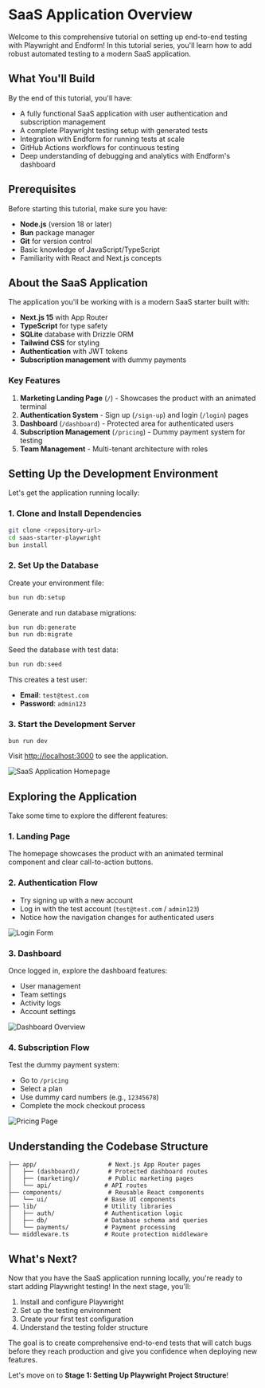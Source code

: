 # SaaS Application Overview

Welcome to this comprehensive tutorial on setting up end-to-end testing with Playwright and Endform! In this tutorial series, you'll learn how to add robust automated testing to a modern SaaS application.

## What You'll Build

By the end of this tutorial, you'll have:

- A fully functional SaaS application with user authentication and subscription management
- A complete Playwright testing setup with generated tests
- Integration with Endform for running tests at scale
- GitHub Actions workflows for continuous testing
- Deep understanding of debugging and analytics with Endform's dashboard

## Prerequisites

Before starting this tutorial, make sure you have:

- **Node.js** (version 18 or later)
- **Bun** package manager
- **Git** for version control
- Basic knowledge of JavaScript/TypeScript
- Familiarity with React and Next.js concepts

## About the SaaS Application

The application you'll be working with is a modern SaaS starter built with:

- **Next.js 15** with App Router
- **TypeScript** for type safety
- **SQLite** database with Drizzle ORM
- **Tailwind CSS** for styling
- **Authentication** with JWT tokens
- **Subscription management** with dummy payments

### Key Features

1. **Marketing Landing Page** (`/`) - Showcases the product with an animated terminal
2. **Authentication System** - Sign up (`/sign-up`) and login (`/login`) pages
3. **Dashboard** (`/dashboard`) - Protected area for authenticated users
4. **Subscription Management** (`/pricing`) - Dummy payment system for testing
5. **Team Management** - Multi-tenant architecture with roles

## Setting Up the Development Environment

Let's get the application running locally:

### 1. Clone and Install Dependencies

```bash
git clone <repository-url>
cd saas-starter-playwright
bun install
```

### 2. Set Up the Database

Create your environment file:

```bash
bun run db:setup
```

Generate and run database migrations:

```bash
bun run db:generate
bun run db:migrate
```

Seed the database with test data:

```bash
bun run db:seed
```

This creates a test user:
- **Email**: `test@test.com`
- **Password**: `admin123`

### 3. Start the Development Server

```bash
bun run dev
```

Visit [http://localhost:3000](http://localhost:3000) to see the application.

![SaaS Application Homepage](./assets/homepage.png)

## Exploring the Application

Take some time to explore the different features:

### 1. Landing Page
The homepage showcases the product with an animated terminal component and clear call-to-action buttons.

### 2. Authentication Flow
- Try signing up with a new account
- Log in with the test account (`test@test.com` / `admin123`)
- Notice how the navigation changes for authenticated users

![Login Form](./assets/login-form.png)

### 3. Dashboard
Once logged in, explore the dashboard features:
- User management
- Team settings
- Activity logs
- Account settings

![Dashboard Overview](./assets/dashboard.png)

### 4. Subscription Flow
Test the dummy payment system:
- Go to `/pricing`
- Select a plan
- Use dummy card numbers (e.g., `12345678`)
- Complete the mock checkout process

![Pricing Page](./assets/pricing.png)

## Understanding the Codebase Structure

```
├── app/                    # Next.js App Router pages
│   ├── (dashboard)/        # Protected dashboard routes
│   ├── (marketing)/        # Public marketing pages
│   └── api/               # API routes
├── components/             # Reusable React components
│   └── ui/                # Base UI components
├── lib/                   # Utility libraries
│   ├── auth/              # Authentication logic
│   ├── db/                # Database schema and queries
│   └── payments/          # Payment processing
└── middleware.ts          # Route protection middleware
```

## What's Next?

Now that you have the SaaS application running locally, you're ready to start adding Playwright testing! In the next stage, you'll:

1. Install and configure Playwright
2. Set up the testing environment
3. Create your first test configuration
4. Understand the testing folder structure

The goal is to create comprehensive end-to-end tests that will catch bugs before they reach production and give you confidence when deploying new features.

Let's move on to **Stage 1: Setting Up Playwright Project Structure**!